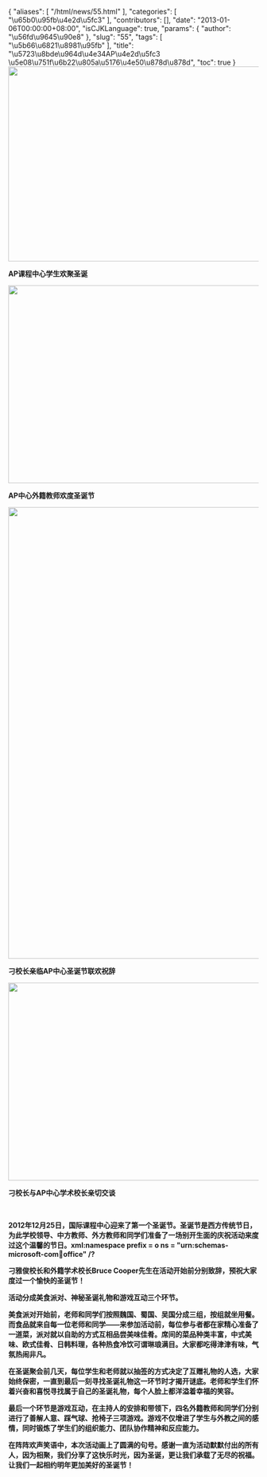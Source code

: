 {
    "aliases": [
        "/html/news/55.html"
    ],
    "categories": [
        "\u65b0\u95fb\u4e2d\u5fc3"
    ],
    "contributors": [],
    "date": "2013-01-06T00:00:00+08:00",
    "isCJKLanguage": true,
    "params": {
        "author": "\u56fd\u9645\u90e8"
    },
    "slug": "55",
    "tags": [
        "\u5b66\u6821\u8981\u95fb"
    ],
    "title": "\u5723\u8bde\u964d\u4e34AP\u4e2d\u5fc3  \u5e08\u751f\u6b22\u805a\u5176\u4e50\u878d\u878d",
    "toc": true
}
**<img
    src="https://cdn.tfls.online/mirror/full/62c10d1c40bc919c0f0f45e9b255b4c970be5675.jpg"
    style="display:block;margin-left:auto;margin-right:auto;"
    decoding="async"
    fetchpriority="auto"
    loading="lazy"
    height="391"
    width="600"
/>**

**AP课程中心学生欢聚圣诞**

**<img
    src="https://cdn.tfls.online/mirror/full/22f3ed42c62500b5f710d6b19521828fe4bd45dd.jpg"
    style="display:block;margin-left:auto;margin-right:auto;"
    decoding="async"
    fetchpriority="auto"
    loading="lazy"
    height="397"
    width="600"
/>**

**AP中心外籍教师欢度圣诞节**

**<img
    src="https://cdn.tfls.online/mirror/full/4c6f8adcac3829d7a2e3a78de0f3693deb05be97.jpg"
    style="display:block;margin-left:auto;margin-right:auto;"
    decoding="async"
    fetchpriority="auto"
    loading="lazy"
    height="906"
    width="600"
/>**

**刁校长亲临AP中心圣诞节联欢祝辞**

**<img
    src="https://cdn.tfls.online/mirror/full/eff9ae23f182fb4812442b8fe086afdb427aae9f.jpg"
    style="display:block;margin-left:auto;margin-right:auto;"
    decoding="async"
    fetchpriority="auto"
    loading="lazy"
    height="397"
    width="600"
/>**

**刁校长与AP中心学术校长亲切交谈**

 

**2012年12月25日，国际课程中心迎来了第一个圣诞节。圣诞节是西方传统节日，为此学校领导、中方教师、外方教师和同学们准备了一场别开生面的庆祝活动来度过这个温馨的节日。xml:namespace prefix = o ns = "urn:schemas-microsoft-com:office:office" /?**

**刁雅俊校长和外籍学术校长Bruce Cooper先生在活动开始前分别致辞，预祝大家度过一个愉快的圣诞节！**

**活动分成美食派对、神秘圣诞礼物和游戏互动三个环节。**

**美食派对开始前，老师和同学们按照魏国、蜀国、吴国分成三组，按组就坐用餐。而食品就来自每一位老师和同学——来参加活动前，每位参与者都在家精心准备了一道菜，派对就以自助的方式互相品尝美味佳肴。席间的菜品种类丰富，中式美味、欧式佳肴、日韩料理，各种热食冷饮可谓琳琅满目。大家都吃得津津有味，气氛热闹非凡。**

**在圣诞聚会前几天，每位学生和老师就以抽签的方式决定了互赠礼物的人选，大家始终保密，一直到最后一刻寻找圣诞礼物这一环节时才揭开谜底。老师和学生们怀着兴奋和喜悦寻找属于自己的圣诞礼物，每个人脸上都洋溢着幸福的笑容。**

**最后一个环节是游戏互动，在主持人的安排和带领下，四名外籍教师和同学们分别进行了善解人意、踩气球、抢椅子三项游戏。游戏不仅增进了学生与外教之间的感情，同时锻炼了学生们的组织能力、团队协作精神和反应能力。**

**在阵阵欢声笑语中，本次活动画上了圆满的句号。感谢一直为活动默默付出的所有人，因为相聚，我们分享了这快乐时光，因为圣诞，更让我们承载了无尽的祝福。让我们一起相约明年更加美好的圣诞节！**

